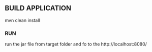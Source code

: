 ## BUILD APPLICATION

mvn clean install

### RUN

run the jar file from target folder and fo to the http://localhost:8080/